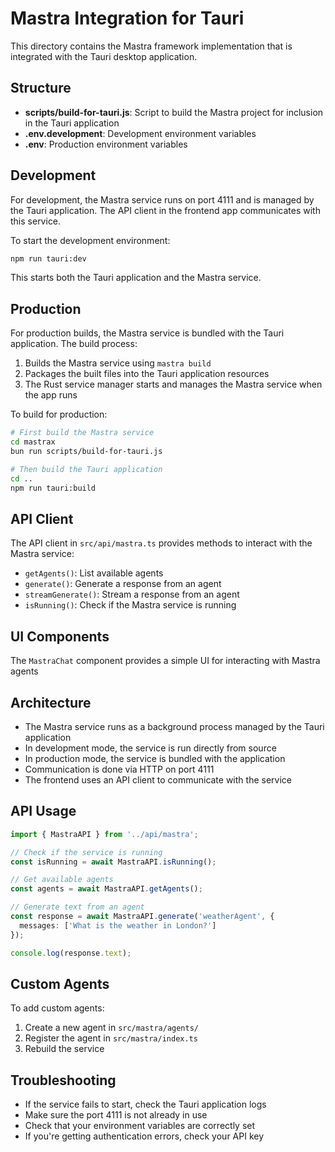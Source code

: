# Mastra Integration for Tauri

This directory contains the Mastra framework implementation that is integrated with the Tauri desktop application.

## Structure

- **scripts/build-for-tauri.js**: Script to build the Mastra project for inclusion in the Tauri application
- **.env.development**: Development environment variables
- **.env**: Production environment variables

## Development

For development, the Mastra service runs on port 4111 and is managed by the Tauri application. The API client in the frontend app communicates with this service.

To start the development environment:

```bash
npm run tauri:dev
```

This starts both the Tauri application and the Mastra service.

## Production

For production builds, the Mastra service is bundled with the Tauri application. The build process:

1. Builds the Mastra service using `mastra build`
2. Packages the built files into the Tauri application resources
3. The Rust service manager starts and manages the Mastra service when the app runs

To build for production:

```bash
# First build the Mastra service
cd mastrax
bun run scripts/build-for-tauri.js

# Then build the Tauri application
cd ..
npm run tauri:build
```

## API Client

The API client in `src/api/mastra.ts` provides methods to interact with the Mastra service:

- `getAgents()`: List available agents
- `generate()`: Generate a response from an agent
- `streamGenerate()`: Stream a response from an agent
- `isRunning()`: Check if the Mastra service is running

## UI Components

The `MastraChat` component provides a simple UI for interacting with Mastra agents

## Architecture

- The Mastra service runs as a background process managed by the Tauri application
- In development mode, the service is run directly from source
- In production mode, the service is bundled with the application
- Communication is done via HTTP on port 4111
- The frontend uses an API client to communicate with the service

## API Usage

```typescript
import { MastraAPI } from '../api/mastra';

// Check if the service is running
const isRunning = await MastraAPI.isRunning();

// Get available agents
const agents = await MastraAPI.getAgents();

// Generate text from an agent
const response = await MastraAPI.generate('weatherAgent', {
  messages: ['What is the weather in London?']
});

console.log(response.text);
```

## Custom Agents

To add custom agents:

1. Create a new agent in `src/mastra/agents/`
2. Register the agent in `src/mastra/index.ts`
3. Rebuild the service

## Troubleshooting

- If the service fails to start, check the Tauri application logs
- Make sure the port 4111 is not already in use
- Check that your environment variables are correctly set
- If you're getting authentication errors, check your API key 